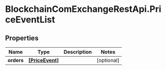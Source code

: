 # BlockchainComExchangeRestApi.PriceEventList

## Properties

Name | Type | Description | Notes
------------ | ------------- | ------------- | -------------
**orders** | [**[PriceEvent]**](PriceEvent.md) |  | [optional] 


